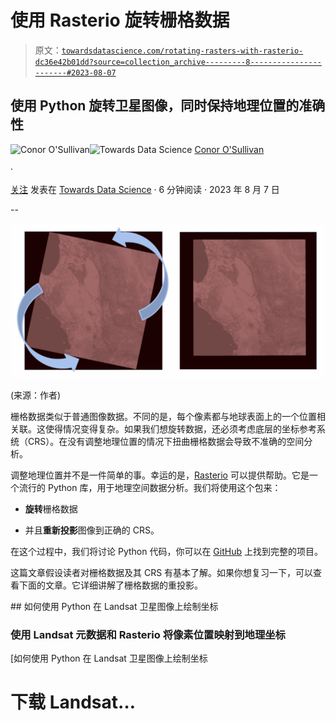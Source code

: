 # 使用 Rasterio 旋转栅格数据

> 原文：[`towardsdatascience.com/rotating-rasters-with-rasterio-dc36e42b01dd?source=collection_archive---------8-----------------------#2023-08-07`](https://towardsdatascience.com/rotating-rasters-with-rasterio-dc36e42b01dd?source=collection_archive---------8-----------------------#2023-08-07)

## 使用 Python 旋转卫星图像，同时保持地理位置的准确性

[](https://conorosullyds.medium.com/?source=post_page-----dc36e42b01dd--------------------------------)![Conor O'Sullivan](https://conorosullyds.medium.com/?source=post_page-----dc36e42b01dd--------------------------------)[](https://towardsdatascience.com/?source=post_page-----dc36e42b01dd--------------------------------)![Towards Data Science](https://towardsdatascience.com/?source=post_page-----dc36e42b01dd--------------------------------) [Conor O'Sullivan](https://conorosullyds.medium.com/?source=post_page-----dc36e42b01dd--------------------------------)

·

[关注](https://medium.com/m/signin?actionUrl=https%3A%2F%2Fmedium.com%2F_%2Fsubscribe%2Fuser%2F4ae48256fb37&operation=register&redirect=https%3A%2F%2Ftowardsdatascience.com%2Frotating-rasters-with-rasterio-dc36e42b01dd&user=Conor+O%27Sullivan&userId=4ae48256fb37&source=post_page-4ae48256fb37----dc36e42b01dd---------------------post_header-----------) 发表在 [Towards Data Science](https://towardsdatascience.com/?source=post_page-----dc36e42b01dd--------------------------------) · 6 分钟阅读 · 2023 年 8 月 7 日[](https://medium.com/m/signin?actionUrl=https%3A%2F%2Fmedium.com%2F_%2Fvote%2Ftowards-data-science%2Fdc36e42b01dd&operation=register&redirect=https%3A%2F%2Ftowardsdatascience.com%2Frotating-rasters-with-rasterio-dc36e42b01dd&user=Conor+O%27Sullivan&userId=4ae48256fb37&source=-----dc36e42b01dd---------------------clap_footer-----------)

--

[](https://medium.com/m/signin?actionUrl=https%3A%2F%2Fmedium.com%2F_%2Fbookmark%2Fp%2Fdc36e42b01dd&operation=register&redirect=https%3A%2F%2Ftowardsdatascience.com%2Frotating-rasters-with-rasterio-dc36e42b01dd&source=-----dc36e42b01dd---------------------bookmark_footer-----------)![](img/d2f08f5cf0abfedc0fe7d88da8e9039b.png)

(来源：作者)

栅格数据类似于普通图像数据。不同的是，每个像素都与地球表面上的一个位置相关联。这使得情况变得复杂。如果我们想旋转数据，还必须考虑底层的坐标参考系统（CRS）。在没有调整地理位置的情况下扭曲栅格数据会导致不准确的空间分析。

调整地理位置并不是一件简单的事。幸运的是，[Rasterio](https://rasterio.readthedocs.io/en/stable/) 可以提供帮助。它是一个流行的 Python 库，用于地理空间数据分析。我们将使用这个包来：

+   **旋转**栅格数据

+   并且**重新投影**图像到正确的 CRS。

在这个过程中，我们将讨论 Python 代码，你可以在 [GitHub](https://github.com/conorosully/medium-articles/blob/master/src/remote%20sensing/rotating_rasters.ipynb) 上找到完整的项目。

这篇文章假设读者对栅格数据及其 CRS 有基本了解。如果你想复习一下，可以查看下面的文章。它详细讲解了栅格数据的重投影。

[](/how-to-plot-coordinates-on-landsat-satellite-images-with-python-5671613887aa?source=post_page-----dc36e42b01dd--------------------------------) ## 如何使用 Python 在 Landsat 卫星图像上绘制坐标

### 使用 Landsat 元数据和 Rasterio 将像素位置映射到地理坐标

[如何使用 Python 在 Landsat 卫星图像上绘制坐标

# 下载 Landsat…
